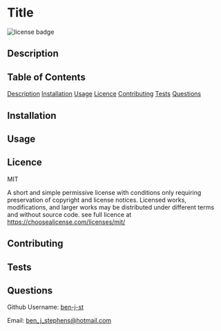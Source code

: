 # Title  

    
![license badge](https://img.shields.io/badge/licence-MIT-yellow)

## Description 



## Table of Contents
[Description](#description)
[Installation](#Installation)
[Usage](#Usage)
[Licence](#Licence)
[Contributing](#Contributing)
[Tests](#Tests)
[Questions](#Questions)

## Installation



## Usage



## Licence 

MIT

A short and simple permissive license with conditions only requiring preservation of copyright and license notices. Licensed works, modifications, and larger works may be distributed under different terms and without source code. see full licence at https://choosealicense.com/licenses/mit/

## Contributing 



## Tests



## Questions

Github Username: <a href="https://github.com/ben-j-st">ben-j-st</a>

Email: ben_j_stephens@hotmail.com